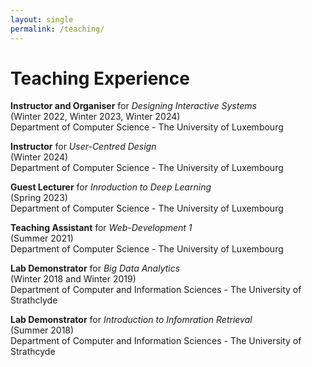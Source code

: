 ```yaml
---
layout: single
permalink: /teaching/
---
```


<h1> Teaching Experience </h1>

<b>Instructor and Organiser</b> for <i>Designing Interactive Systems</i>  <br>
(Winter 2022,  Winter 2023, Winter 2024) <br>
Department of Computer Science - The University of Luxembourg <br>

<b>Instructor</b> for <i>User-Centred Design</i><br>
(Winter 2024)<br>
Department of Computer Science - The University of Luxembourg <br>

<b>Guest Lecturer</b> for <i>Inroduction to Deep Learning</i><br>
(Spring 2023)<br>
Department of Computer Science - The University of Luxembourg <br>

<b>Teaching Assistant</b> for <i>Web-Development 1</i><br>
(Summer 2021)<br>
Department of Computer Science - The University of Luxembourg <br>

<b>Lab Demonstrator</b> for <i>Big Data Analytics</i><br>
(Winter 2018 and Winter 2019)<br>
Department of Computer and Information Sciences - The University of Strathclyde <br>

<b>Lab Demonstrator</b> for <i>Introduction to Infomration Retrieval</i><br>
(Summer 2018)<br>
Department of Computer and Information Sciences - The University of Strathcyde <br>
